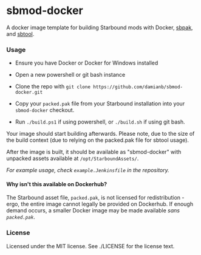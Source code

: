 # sbmod-docker

A docker image template for building Starbound mods with Docker, [sbpak](https://github.com/damianb/sbpak), and [sbtool](https://github.com/damianb/sbtool).

### Usage

* Ensure you have Docker or Docker for Windows installed

* Open a new powershell or git bash instance

* Clone the repo with `git clone https://github.com/damianb/sbmod-docker.git`

* Copy your `packed.pak` file from your Starbound installation into your `sbmod-docker` checkout.

* Run `./build.ps1` if using powershell, or `./build.sh` if using git bash.

Your image should start building afterwards.  Please note, due to the size of the build context (due to relying on the packed.pak file for sbtool usage).

After the image is built, it should be available as "sbmod-docker" with unpacked assets available at `/opt/StarboundAssets/`.

*For example usage, check `example.Jenkinsfile` in the repository.*

#### Why isn't this available on Dockerhub?

The Starbound asset file, `packed.pak`, is not licensed for redistribution - ergo, the entire image cannot legally be provided on Dockerhub.
If enough demand occurs, a smaller Docker image may be made available *sans `packed.pak`*.

### License

Licensed under the MIT license.  See ./LICENSE for the license text.
